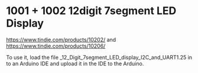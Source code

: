 # 1001 + 1002 12digit 7segment LED Display

https://www.tindie.com/products/10202/
and
https://www.tindie.com/products/10206/

To use it, load the file _12_Digit_7segment_LED_display_I2C_and_UART1.25 in to an Arduino IDE and upload it in the IDE to the Arduino.

